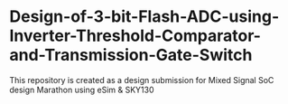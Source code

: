 # Design-of-3-bit-Flash-ADC-using-Inverter-Threshold-Comparator-and-Transmission-Gate-Switch
This repository is created as a design submission for Mixed Signal SoC design Marathon using eSim & SKY130 

